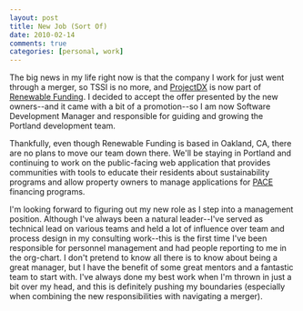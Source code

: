 ```yaml
---
layout: post
title: New Job (Sort Of)
date: 2010-02-14
comments: true
categories: [personal, work]
---
```


The big news in my life right now is that the company I work for just went
through a merger, so TSSI is no more, and [ProjectDX](http://projectdx.com) is
now part of [Renewable Funding](http://renewfund.com). I decided to accept the
offer presented by the new owners--and it came with a bit of a promotion--so
I am now Software Development Manager and responsible for guiding and growing
the Portland development team.

<!-- more -->

Thankfully, even though Renewable Funding is based in Oakland, CA, there are
no plans to move our team down there. We'll be staying in Portland and
continuing to work on the public-facing web application that provides
communities with tools to educate their residents about sustainability
programs and allow property owners to manage applications for
[PACE](http://renewfund.com/pace/definition-history) financing
programs.

I'm looking forward to figuring out my new role as I step into a management
position. Although I've always been a natural leader--I've served as
technical lead on various teams and held a lot of influence over team and
process design in my consulting work--this is the first time I've been
responsible for personnel management and had people reporting to me in the
org-chart. I don't pretend to know all there is to know about being a great
manager, but I have the benefit of some great mentors and a fantastic team to
start with. I've always done my best work when I'm thrown in just a bit over
my head, and this is definitely pushing my boundaries (especially when
combining the new responsibilities with navigating a merger).
